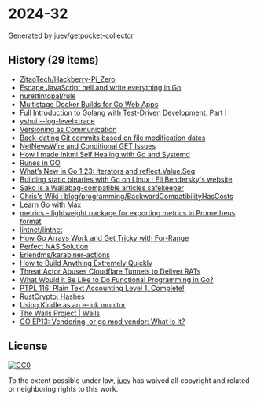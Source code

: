 # 2024-32

Generated by [juev/getpocket-collector](https://github.com/juev/getpocket-collector)

## History (29 items)

- [ZitaoTech/Hackberry-Pi_Zero](https://github.com/ZitaoTech/Hackberry-Pi_Zero)
- [Escape JavaScript hell and write everything in Go](https:/oblivion.keyruu.de/Web-Development/Everything-in-Go)
- [nurettintopal/rule](https://github.com/nurettintopal/rule)
- [Multistage Docker Builds for Go Web Apps](https://tawandamunongo.dev/posts/multistage-docker-builds)
- [Full Introduction to Golang with Test-Driven Development. Part I](https://kovalevsky.io/full-introduction-to-golang-with-test-driven-development-part-1/)
- [yshui --log-level=trace](https://trace.yshui.dev/2024-08-copy-core-dumps.html)
- [Versioning as Communication](https://xavd.id/blog/post/versioning-as-communication/)
- [Back-dating Git commits based on file modification dates](https://til.simonwillison.net/git/backdate-git-commits)
- [NetNewsWire and Conditional GET Issues](https://inessential.com/2024/08/03/netnewswire_and_conditional_get_issues.html)
- [How I made Inkmi Self Healing with Go and Systemd](https://www.inkmi.com/blog/how-i-made-inkmi-selfhealing.html)
- [Runes in GO](https://medium.com/@raghavthegreat1/runes-in-go-d676b35d2345)
- [What’s New in Go 1.23: Iterators and reflect.Value.Seq](https://blog.carlana.net/post/2024/golang-reflect-value-seq/)
- [Building static binaries with Go on Linux : Eli Bendersky's website](https://eli.thegreenplace.net/2024/building-static-binaries-with-go-on-linux/)
- [Sako is a Wallabag-compatible articles safekeeper](https://sr.ht/~sbinet/sako/)
- [Chris's Wiki : blog/programming/BackwardCompatibilityHasCosts](https://utcc.utoronto.ca/~cks/space/blog/programming/BackwardCompatibilityHasCosts)
- [Learn Go with Max](https://kovalevsky.io/)
- [metrics - lightweight package for exporting metrics in Prometheus format](https://github.com/VictoriaMetrics/metrics)
- [lintnet/lintnet](https://github.com/lintnet/lintnet)
- [How Go Arrays Work and Get Tricky with For-Range](https://victoriametrics.com/blog/go-array/)
- [Perfect NAS Solution](https://vermaden.wordpress.com/2024/08/04/perfect-nas-solution/)
- [Erlendms/karabiner-actions](https://github.com/Erlendms/karabiner-actions)
- [How to Build Anything Extremely Quickly](https://learnhowtolearn.org/how-to-build-extremely-quickly/)
- [Threat Actor Abuses Cloudflare Tunnels to Deliver RATs](https://www.proofpoint.com/us/blog/threat-insight/threat-actor-abuses-cloudflare-tunnels-deliver-rats)
- [What Would it Be Like to Do Functional Programming in Go?](https://nyadgar.com/posts/what-would-it-be-like-to-do-functional-programming-in-go/)
- [PTPL 116: Plain Text Accounting Level 1, Complete!](https://www.blog.plaintextpaperless.com/p/ptpl-116-plain-text-accounting-level-1-complete)
- [RustCrypto: Hashes](https://github.com/RustCrypto/hashes)
- [Using Kindle as an e-ink monitor](https://gist.github.com/adtac/eb639d3c707b55a28f0ee9a420aa7e0c)
- [The Wails Project | Wails](https://wails.io/)
- [GO EP13: Vendoring, or go mod vendor: What Is It?](https://blog.devtrovert.com/p/vendoring-or-go-mod-vendor-what-is)

## License

[![CC0](https://mirrors.creativecommons.org/presskit/buttons/88x31/svg/cc-zero.svg)](https://creativecommons.org/publicdomain/zero/1.0/)

To the extent possible under law, [juev](https://github.com/juev) has waived all copyright and related or neighboring rights to this work.

